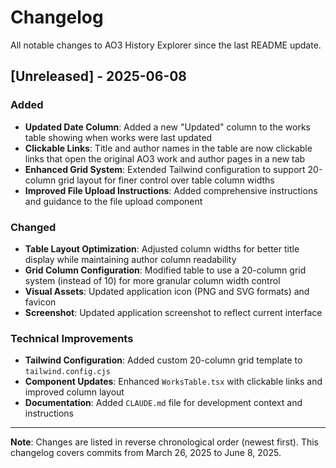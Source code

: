 # Changelog

All notable changes to AO3 History Explorer since the last README update.

## [Unreleased] - 2025-06-08

### Added
- **Updated Date Column**: Added a new "Updated" column to the works table showing when works were last updated
- **Clickable Links**: Title and author names in the table are now clickable links that open the original AO3 work and author pages in a new tab
- **Enhanced Grid System**: Extended Tailwind configuration to support 20-column grid layout for finer control over table column widths
- **Improved File Upload Instructions**: Added comprehensive instructions and guidance to the file upload component

### Changed
- **Table Layout Optimization**: Adjusted column widths for better title display while maintaining author column readability
- **Grid Column Configuration**: Modified table to use a 20-column grid system (instead of 10) for more granular column width control
- **Visual Assets**: Updated application icon (PNG and SVG formats) and favicon
- **Screenshot**: Updated application screenshot to reflect current interface

### Technical Improvements
- **Tailwind Configuration**: Added custom 20-column grid template to `tailwind.config.cjs`
- **Component Updates**: Enhanced `WorksTable.tsx` with clickable links and improved column layout
- **Documentation**: Added `CLAUDE.md` file for development context and instructions

---

**Note**: Changes are listed in reverse chronological order (newest first). This changelog covers commits from March 26, 2025 to June 8, 2025.